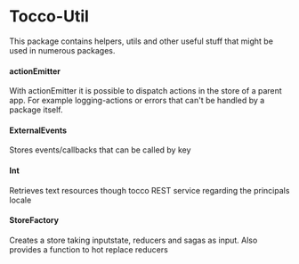 # Tocco-Util
This package contains helpers, utils and other useful stuff that might be used in numerous packages.

#### actionEmitter
With actionEmitter it is possible to dispatch actions in the store of a parent app.
For example logging-actions or errors that can't be handled by a package itself.

#### ExternalEvents
Stores events/callbacks that can be called by key
#### Int
Retrieves text resources though tocco REST service regarding the principals locale
#### StoreFactory
Creates a store taking inputstate, reducers and sagas as input. Also provides a function to hot replace reducers
